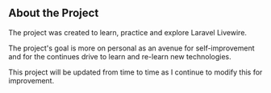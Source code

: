 ## About the Project
The project was created to learn, practice and explore Laravel Livewire.

The project's goal is more on personal as an avenue for self-improvement and for the continues drive to learn and re-learn new technologies.

This project will be updated from time to time as I continue to modify this for improvement.
